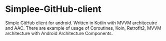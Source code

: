 # Simplee-GitHub-client
Simple GitHub client for android. Written in Kotlin with MVVM architecutre and AAC. 
There are example of usage of Coroutines, Koin, Retrofit2, MVVM architecture with Android Architecture Components.
